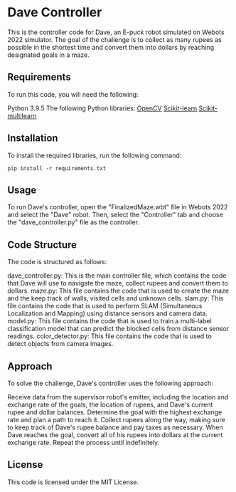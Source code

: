 # Dave Controller

This is the controller code for Dave, an E-puck robot simulated on Webots 2022 simulator.
The goal of the challenge is to collect as many rupees as possible in the shortest time and convert them into dollars by reaching designated goals in a maze.

## Requirements

To run this code, you will need the following:

Python 3.9.5
The following Python libraries:
[OpenCV](https://opencv.org/)
[Scikit-learn](https://scikit-learn.org/)
[Scikit-multilearn](http://scikit.ml/)

## Installation

To install the required libraries, run the following command:

```
pip install -r requirements.txt
```

## Usage

To run Dave's controller, open the "FinalizedMaze.wbt" file in Webots 2022 and select the "Dave" robot. Then, select the "Controller" tab and choose the "dave_controller.py" file as the controller.

## Code Structure

The code is structured as follows:

dave_controller.py: This is the main controller file, which contains the code that Dave will use to navigate the maze, collect rupees and convert them to dollars.
maze.py: This file contains the code that is used to create the maze and the keep track of walls, visited cells and unknown cells.
slam.py: This file contains the code that is used to perform SLAM (Simultaneous Localization and Mapping) using distance sensors and camera data.
model.py: This file contains the code that is used to train a multi-label classification model that can predict the blocked cells from distance sensor readings.
color_detector.py: This file contains the code that is used to detect objects from camera images.

## Approach

To solve the challenge, Dave's controller uses the following approach:

Receive data from the supervisor robot's emitter, including the location and exchange rate of the goals, the location of rupees, and Dave's current rupee and dollar balances.
Determine the goal with the highest exchange rate and plan a path to reach it.
Collect rupees along the way, making sure to keep track of Dave's rupee balance and pay taxes as necessary.
When Dave reaches the goal, convert all of his rupees into dollars at the current exchange rate.
Repeat the process until indefinitely.

## License

This code is licensed under the MIT License.
